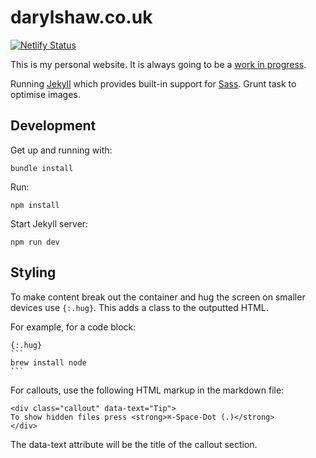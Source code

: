 # darylshaw.co.uk

[![Netlify Status](https://api.netlify.com/api/v1/badges/bd944125-1995-4ce0-9100-dd18e876bd40/deploy-status)](https://app.netlify.com/sites/darylshaw/deploys)

This is my personal website. It is always going to be a [work in progress](https://darylshaw.co.uk/blog/work-in-progress-part-two/).

Running [Jekyll](https://jekyllrb.com/) which provides built-in support for [Sass](https://sass-lang.com/). Grunt task to optimise images.

## Development

Get up and running with:
```
bundle install
```

Run:
```
npm install
```

Start Jekyll server:
```
npm run dev
```

## Styling

To make content break out the container and hug the screen on smaller devices use `{:.hug}`. This adds a class to the outputted HTML.

For example, for a code block:

~~~
{:.hug}
```
brew install node
```
~~~

For callouts, use the following HTML markup in the markdown file:

```
<div class="callout" data-text="Tip">
To show hidden files press <strong>⌘-Space-Dot (.)</strong>
</div>
```

The data-text attribute will be the title of the callout section.
